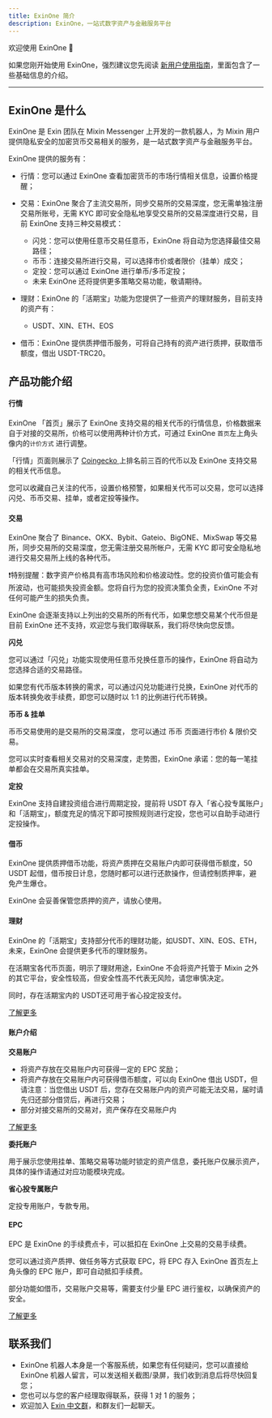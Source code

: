 ```yaml
---
title: ExinOne 简介
description: ExinOne，一站式数字资产与金融服务平台
---
```


欢迎使用 ExinOne 👏

如果您刚开始使用 ExinOne，强烈建议您先阅读 [新用户使用指南](./Instructions/Userguides.md)，里面包含了一些基础信息的介绍。

---

## ExinOne 是什么

ExinOne 是 Exin 团队在 Mixin Messenger 上开发的一款机器人，为 Mixin 用户提供隐私安全的加密货币交易相关的服务，是一站式数字资产与金融服务平台。

ExinOne 提供的服务有：

- 行情：您可以通过 ExinOne 查看加密货币的市场行情相关信息，设置价格提醒；

- 交易：ExinOne 聚合了主流交易所，同步交易所的交易深度，您无需单独注册交易所账号，无需 KYC 即可安全隐私地享受交易所的交易深度进行交易，目前 ExinOne 支持三种交易模式：
  - 闪兑：您可以使用任意币交易任意币，ExinOne 将自动为您选择最佳交易路径；
  - 币币：连接交易所进行交易，可以选择市价或者限价（挂单）成交；
  - 定投：您可以通过 ExinOne 进行单币/多币定投； 
  - 未来 ExinOne 还将提供更多策略交易功能，敬请期待。

- 理财：ExinOne 的「活期宝」功能为您提供了一些资产的理财服务，目前支持的资产有：
  - USDT、XIN、ETH、EOS

- 借币：ExinOne 提供质押借币服务，可将自己持有的资产进行质押，获取借币额度，借出 USDT-TRC20。

  

## 产品功能介绍

#### 行情

ExinOne 「首页」展示了 ExinOne 支持交易的相关代币的行情信息，价格数据来自于对接的交易所，价格可以使用两种计价方式，可通过 ExinOne `首页`左上角头像内的`计价方式` 进行调整。

「行情」页面则展示了 [Coingecko ](https://www.coingecko.com/)上排名前三百的代币以及 ExinOne 支持交易的相关代币信息。

您可以收藏自己关注的代币，设置价格预警，如果相关代币可以交易，您可以选择闪兑、币币交易、挂单，或者定投等操作。

#### 交易

ExinOne 聚合了 Binance、OKX、Bybit、Gateio、BigONE、MixSwap 等交易所，同步交易所的交易深度，您无需注册交易所帐户，无需 KYC 即可安全隐私地进行交易交易所上线的各种代币。

❗️特别提醒：数字资产价格具有高市场风险和价格波动性。您的投资价值可能会有所波动，也可能损失投资金额。您将自行为您的投资决策负全责，ExinOne 不对任何可能产生的损失负责。

ExinOne 会逐渐支持以上列出的交易所的所有代币，如果您想交易某个代币但是目前 ExinOne 还不支持，欢迎您与我们取得联系，我们将尽快向您反馈。

**闪兑**

您可以通过「闪兑」功能实现使用任意币兑换任意币的操作，ExinOne 将自动为您选择合适的交易路径。

如果您有代币版本转换的需求，可以通过闪兑功能进行兑换，ExinOne 对代币的版本转换免收手续费，即您可以随时以 1:1 的比例进行代币转换。

**币币 & 挂单**

币币交易使用的是交易所的交易深度， 您可以通过 币币 页面进行市价 & 限价交易。

您可以实时查看相关交易对的交易深度，走势图，ExinOne 承诺：您的每一笔挂单都会在交易所真实挂单。

**定投**

ExinOne 支持自建投资组合进行周期定投，提前将 USDT 存入「省心投专属账户」和「活期宝」，额度充足的情况下即可按照规则进行定投，您也可以自助手动进行定投操作。

#### 借币

ExinOne 提供质押借币功能，将资产质押在交易账户内即可获得借币额度，50 USDT 起借，借币按日计息，您随时都可以进行还款操作，但请控制质押率，避免产生爆仓。

ExinOne 会妥善保管您质押的资产，请放心使用。

#### 理财

ExinOne 的「活期宝」支持部分代币的理财功能，如USDT、XIN、EOS、ETH，未来，ExinOne 会提供更多代币的理财服务。

在活期宝各代币页面，明示了理财用途，ExinOne 不会将资产托管于 Mixin 之外的其它平台，安全性较高，但安全性高不代表无风险，请您审慎决定。

同时，存在活期宝内的 USDT还可用于省心投定投支付。

[了解更多](./Features/Savings.md)

#### 账户介绍

**交易账户**

- 将资产存放在交易账户内可获得一定的 EPC 奖励；
- 将资产存放在交易账户内可获得借币额度，可以向 ExinOne 借出 USDT，但请注意：当您借出 USDT 后，您存在交易账户内的资产可能无法交易，届时请先归还部分借贷后，再进行交易；
- 部分对接交易所的交易对，资产保存在交易账户内

[了解更多](./Features/TradingAccount.md)

**委托账户**

用于展示您使用挂单、策略交易等功能时锁定的资产信息，委托账户仅展示资产，具体的操作请通过对应功能模块完成。

**省心投专属账户**

定投专用账户，专款专用。

#### EPC

EPC 是 ExinOne 的手续费点卡，可以抵扣在 ExinOne 上交易的交易手续费。

您可以通过资产质押、做任务等方式获取 EPC，将 EPC 存入 ExinOne 首页左上角头像的 EPC 账户，即可自动抵扣手续费。

部分功能如借币，交易账户交易等，需要支付少量 EPC 进行鉴权，以确保资产的安全。

[了解更多](./Features/EPC.md)


## 联系我们

- ExinOne 机器人本身是一个客服系统，如果您有任何疑问，您可以直接给 ExinOne 机器人留言，可以发送相关截图/录屏，我们收到消息后将尽快回复您；
- 您也可以与您的客户经理取得联系，获得 1 对 1 的服务；
- 欢迎加入 [Exin 中文群](https://exin.mixinbots.com/join)，和群友们一起聊天。
